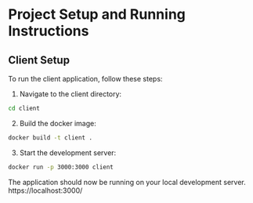 # Project Setup and Running Instructions

## Client Setup

To run the client application, follow these steps:

1. Navigate to the client directory:

```bash
cd client
```

2. Build the docker image:

```bash
docker build -t client .
```

3. Start the development server:

```bash
docker run -p 3000:3000 client 
```

The application should now be running on your local development server.
https://localhost:3000/
